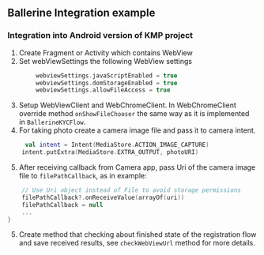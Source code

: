 ## Ballerine Integration example

### Integration into Android version of KMP project

1. Create Fragment or Activity which contains WebView
2. Set webViewSettings the following WebView settings
```kt
        webviewSettings.javaScriptEnabled = true
        webviewSettings.domStorageEnabled = true
        webviewSettings.allowFileAccess = true
```
3. Setup WebViewClient and WebChromeClient. In WebChromeClient override method `onShowFileChooser` the same way as it is implemented in `BallerineKYCFlow`.
4. For taking photo create a camera image file and pass it to camera intent.
```kt
     val intent = Intent(MediaStore.ACTION_IMAGE_CAPTURE)
    intent.putExtra(MediaStore.EXTRA_OUTPUT, photoURI)
```
5. After receiving callback from Camera app, pass Uri of the camera image file to `filePathCallback`, as in example:   
```kt
    // Use Uri object instead of File to avoid storage permissions
    filePathCallback?.onReceiveValue(arrayOf(uri))
    filePathCallback = null
    ...
}
```
5. Create method that checking about finished state of the registration flow and save received results, see `checkWebViewUrl` method for more details.